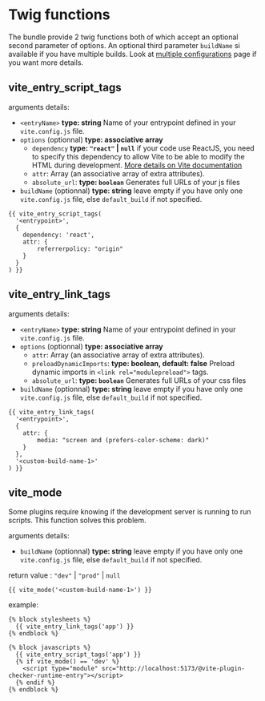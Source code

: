 # Twig functions

The bundle provide 2 twig functions both of which accept an optional second parameter of options.
An optional third parameter `buildName` si available if you have multiple builds. Look at [multiple configurations](/guide/multiple-configurations) page if you want more details.

## vite_entry_script_tags

arguments details:
- `<entryName>` **type: string** Name of your entrypoint defined in your `vite.config.js` file.
- `options` (optionnal) **type: associative array**
  - `dependency` **type: `"react"` | `null`** if your code use ReactJS, you need to specify this dependency to allow Vite to be able to modify the HTML during development. [More details on Vite documentation](https://vitejs.dev/guide/backend-integration.html#backend-integration)
  - `attr`: Array (an associative array of extra attributes).
  - `absolute_url`: **type: `boolean`** Generates full URLs of your js files
- `buildName` (optionnal) **type: string** leave empty if you have only one `vite.config.js` file, else `default_build` if not specified.

```twig
{{ vite_entry_script_tags(
  '<entrypoint>',
  {
    dependency: 'react',
    attr: {
        referrerpolicy: "origin"
    }
  }
) }}
```


## vite_entry_link_tags

arguments details:
- `<entryName>` **type: string** Name of your entrypoint defined in your `vite.config.js` file.
- `options` (optionnal) **type: associative array**
  - `attr`: Array (an associative array of extra attributes).
  - `preloadDynamicImports`: **type: boolean, default: false** Preload dynamic imports in `<link rel="modulepreload">` tags.
  - `absolute_url`: **type: `boolean`** Generates full URLs of your css files
- `buildName` (optionnal) **type: string** leave empty if you have only one `vite.config.js` file, else `default_build` if not specified.


```twig
{{ vite_entry_link_tags(
  '<entrypoint>',
  {
    attr: {
        media: "screen and (prefers-color-scheme: dark)"
    }
  },
  '<custom-build-name-1>'
) }}
```

## vite_mode

Some plugins require knowing if the development server is running to run scripts. This function solves this problem.

arguments details:
- `buildName` (optionnal) **type: string** leave empty if you have only one `vite.config.js` file, else `default_build` if not specified.

return value : `"dev"` | `"prod"` | `null`

```twig
{{ vite_mode('<custom-build-name-1>') }}
```

example:
```twig
{% block stylesheets %}
  {{ vite_entry_link_tags('app') }}
{% endblock %}

{% block javascripts %}
  {{ vite_entry_script_tags('app') }}
  {% if vite_mode() == 'dev' %}
    <script type="module" src="http://localhost:5173/@vite-plugin-checker-runtime-entry"></script>
  {% endif %}
{% endblock %}
```
